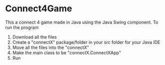 # Connect4Game
This a connect 4 game made in Java using the Java Swing component. To run the program
1) Download all the files
2) Create a "connectX" package/folder in your src folder for your Java IDE
3) Move all the files into the "connectX" 
4) Make the main class to be "connectX.ConnectXApp"
5) Run 
